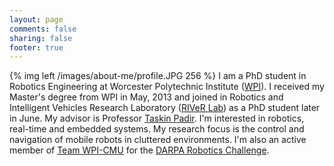 ```yaml
---
layout: page
comments: false
sharing: false
footer: true
---
```


{% img left /images/about-me/profile.JPG 256 %}
I am a PhD student in Robotics Engineering at Worcester Polytechnic Institute ([WPI](http://www.wpi.edu/)). I received my Master's degree from WPI in May, 2013 and joined in Robotics and Intelligent Vehicles Research Laboratory ([RIVeR Lab](http://robot.wpi.edu)) as a PhD student later in June. My advisor is Professor [Taskin Padir](http://tpadir.weebly.com/). I'm interested in robotics, real-time and embedded systems. My research focus is the control and navigation of mobile robots in cluttered environments. I'm also an active member of [Team WPI-CMU](http://robot.wpi.edu/drc/) for the [DARPA Robotics Challenge](http://www.theroboticschallenge.org/). 


